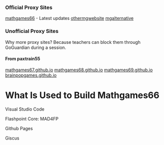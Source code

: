 
### Official Proxy Sites
[mathgames66](https://mathgames66.github.io) - Latest updates
[othermgwebsite](othermgwebsite.github.io)
[mgalternative](mgalternative.github.io)

### Unofficial Proxy Sites
Why more proxy sites? Because teachers can block them through GoGuardian during a session.
#### From paxtrain55
[mathgames67.github.io](mathgames67.github.io)
[mathgames68.github.io](mathgames68.github.io)
[mathgames69.github.io](mathgames69.github.io)
[brainpopgames.github.io](brainpopgames.github.io)

# What Is Used to Build Mathgames66

Visual Studio Code

Flashpoint Core: MAD4FP

Github Pages

Giscus

